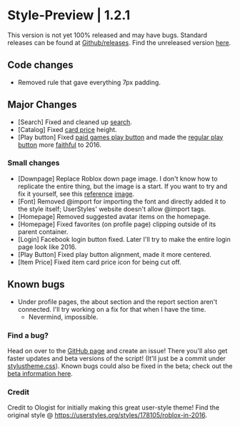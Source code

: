 # Style-Preview | 1.2.1
This version is not yet 100% released and may have bugs.
Standard releases can be found at [Github/releases](https://github.com/anthony1x6000/ROBLOX2016stylus/releases).
Find the unreleased version [here](https://github.com/anthony1x6000/ROBLOX2016stylus/blob/main/stylustheme.css).
## Code changes
- Removed rule that gave everything 7px padding. 
## Major Changes
- [Search] Fixed and cleaned up [search](https://pixelfed.social/p/Anthony16000/366047194306153633).
- [Catalog] Fixed [card price](https://pixelfed.social/p/Anthony16000/378201306465421246) height.
- [Play button] Fixed [paid games play button](https://pixelfed-prod.nyc3.cdn.digitaloceanspaces.com/public/m/_v2/366043747065310340/7198ec0c0-99bc91/0LcvUKlFLcOE/CX9ThndZAwldLagDUkMlxKR8yLD2PRXOfhEyV6NP.png) and made the [regular play button](https://pixelfed-prod.nyc3.cdn.digitaloceanspaces.com/public/m/_v2/366043747065310340/7198ec0c0-99bc91/Qd90bwQEisAB/6xsfxlpQDrAIG9OlCCS4K8b6vBMwBi2UuR8Zn0Mz.png) more [faithful](https://pixelfed.social/p/Anthony16000/379036711761901441) to 2016. 
### Small changes
- [Downpage] Replace Roblox down page image. I don't know how to replicate the entire thing, but the image is a start. If you want to try and fix it yourself, see this [reference](https://static.wikia.nocookie.net/roblox/images/5/5a/Apr7-2015_maintenance.PNG/revision/latest?cb=20200319185127) [ima](ipfs://bafybeidt47vbu53oazqit7xs7mdmyvo7kyymweh5ldogdm25nljzraua6e/?filename=downpage2016.png)[ge](https://ipfs.io/ipfs/QmW96hcndqibSzRiCrs6Y1vkSqFzWVNLAxW9Fzv9stLLZW?filename=downpage2016.png).
- [Font] Removed @import for importing the font and directly added it to the style itself; UserStyles' website doesn't allow @import tags. 
- [Homepage] Removed suggested avatar items on the homepage. 
- [Homepage] Fixed favorites (on profile page) clipping outside of its parent container. 
- [Login] Facebook login button fixed. Later I'll try to make the entire login page look like 2016.
- [Play Button] Fixed play button alignment, made it more centered.
- [Item Price] Fixed item card price icon for being cut off.
## Known bugs
- Under profile pages, the about section and the report section aren't connected. I'll try working on a fix for that when I have the time. 
  - Nevermind, impossible. 

### Find a bug?
Head on over to the [GitHub page](https://github.com/anthony1x6000/ROBLOX2016stylus) and create an issue!
There you'll also get faster updates and beta versions of the script! (It'll just be a commit under [stylustheme.css](https://github.com/anthony1x6000/ROBLOX2016stylus/blob/main/stylustheme.css)). Known bugs could also be fixed in the beta; check out the [beta information here](https://github.com/anthony1x6000/ROBLOX2016stylus/blob/main/unreleasedChanges.md#beta--116).
### Credit
Credit to Ologist for initially making this great user-style theme!
Find the original style @ https://userstyles.org/styles/178105/roblox-in-2016.
